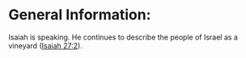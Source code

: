 # General Information:

Isaiah is speaking. He continues to describe the people of Israel as a vineyard ([Isaiah 27:2](../27/02.md)).